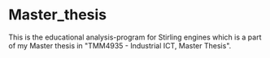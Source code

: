 # Master_thesis
This is the educational analysis-program for Stirling engines which is a part of my Master thesis in "TMM4935 - Industrial ICT, Master Thesis".
